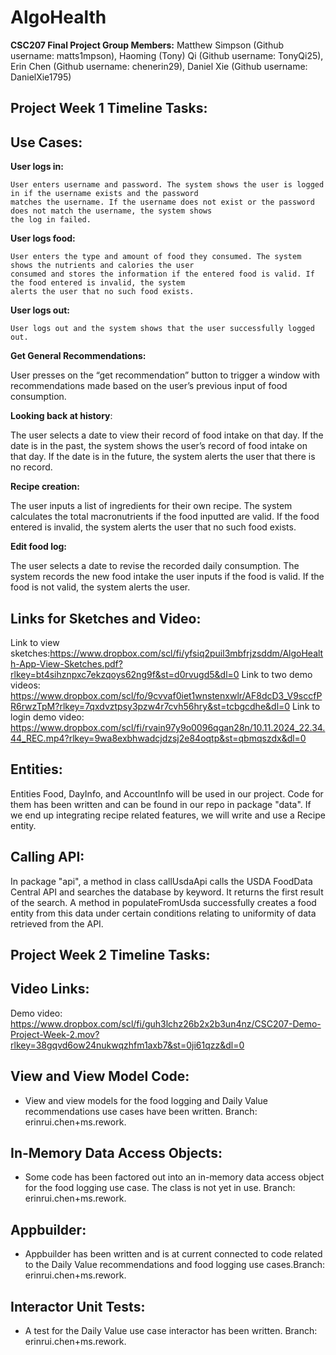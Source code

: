 # AlgoHealth
**CSC207 Final Project
Group Members:**
Matthew Simpson (Github username: matts1mpson),
Haoming (Tony) Qi (Github username: TonyQi25), 
Erin Chen (Github username: chenerin29),
Daniel Xie (Github username: DanielXie1795)

## **Project Week 1 Timeline Tasks:** 
## **Use Cases:**

**User logs in:**

    User enters username and password. The system shows the user is logged in if the username exists and the password
    matches the username. If the username does not exist or the password does not match the username, the system shows
    the log in failed.

**User logs food:**

    User enters the type and amount of food they consumed. The system shows the nutrients and calories the user
    consumed and stores the information if the entered food is valid. If the food entered is invalid, the system 
    alerts the user that no such food exists.

**User logs out:**

    User logs out and the system shows that the user successfully logged out.

**Get General Recommendations:**

User presses on the “get recommendation” button to trigger a window with recommendations made based on the user’s 
previous input of food consumption.

**Looking back at history**:

The user selects a date to view their record of food intake on that day. If the date is in the past, the system shows
the user’s record of food intake on that day. If the date is in the future, the system alerts the user that there is
no record.

**Recipe creation:**

The user inputs a list of ingredients for their own recipe. The system calculates the total macronutrients if the food
inputted are valid. If the food entered is invalid, the system alerts the user that no such food exists.

**Edit food log:**

The user selects a date to revise the recorded daily consumption. The system records the new food intake the user 
inputs if the food is valid. If the food is not valid, the system alerts the user.

## **Links for Sketches and Video:**
Link to view sketches:https://www.dropbox.com/scl/fi/yfsiq2puil3mbfrjzsddm/AlgoHealth-App-View-Sketches.pdf?rlkey=bt4sihznpxc7ekzqoys62ng9f&st=d0rvugd5&dl=0
Link to two demo videos: https://www.dropbox.com/scl/fo/9cvvaf0iet1wnstenxwlr/AF8dcD3_V9sccfPR6rwzTpM?rlkey=7qxdvztpsy3pzw4r7cvh56hry&st=tcbgcdhe&dl=0
Link to login demo video: https://www.dropbox.com/scl/fi/rvain97y9o0096qgan28n/10.11.2024_22.34.44_REC.mp4?rlkey=9wa8exbhwadcjdzsj2e84oqtp&st=qbmqszdx&dl=0

## **Entities:**

Entities Food, DayInfo, and AccountInfo will be used in our project. Code for them has been written
and can be found in our repo in package "data". If we end up integrating recipe related features, we
will write and use a Recipe entity.

## **Calling API:**

In package "api", a method in class callUsdaApi calls the USDA FoodData Central API and searches the database by
keyword. It returns the first result of the search. A method in populateFromUsda successfully creates a food entity
from this data under certain conditions relating to uniformity of data retrieved from the API.

## **Project Week 2 Timeline Tasks:** 

## **Video Links:**

Demo video: https://www.dropbox.com/scl/fi/guh3lchz26b2x2b3un4nz/CSC207-Demo-Project-Week-2.mov?rlkey=38gqvd6ow24nukwqzhfm1axb7&st=0ji61qzz&dl=0

## **View and View Model Code:**

- View and view models for the food logging and Daily Value recommendations use cases have been written.
  Branch: erinrui.chen+ms.rework. 

## **In-Memory Data Access Objects:**

- Some code has been factored out into an in-memory data access object for the food logging use case.
  The class is not yet in use. Branch: erinrui.chen+ms.rework.

## **Appbuilder:**

- Appbuilder has been written and is at current connected to code related to the Daily Value recommendations and 
  food logging use cases.Branch: erinrui.chen+ms.rework.

## **Interactor Unit Tests:**

- A test for the Daily Value use case interactor has been written. Branch: erinrui.chen+ms.rework.